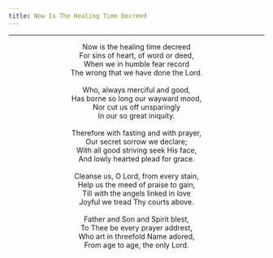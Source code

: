 ```yaml
---
title: Now Is The Healing Time Decreed
---
```


---
<center>
Now is the healing time decreed<br/>
For sins of heart, of word or deed,<br/>
When we in humble fear record<br/>
The wrong that we have done the Lord.<br/>
<br/>
Who, always merciful and good,<br/>
Has borne so long our wayward mood,<br/>
Nor cut us off unsparingly<br/>
In our so great iniquity.<br/>
<br/>
Therefore with fasting and with prayer,<br/>
Our secret sorrow we declare;<br/>
With all good striving seek His face,<br/>
And lowly hearted plead for grace.<br/>
<br/>
Cleanse us, O Lord, from every stain,<br/>
Help us the meed of praise to gain,<br/>
Till with the angels linked in love<br/>
Joyful we tread Thy courts above.<br/>
<br/>
Father and Son and Spirit blest,<br/>
To Thee be every prayer addrest,<br/>
Who art in threefold Name adored,<br/>
From age to age, the only Lord.
</center>